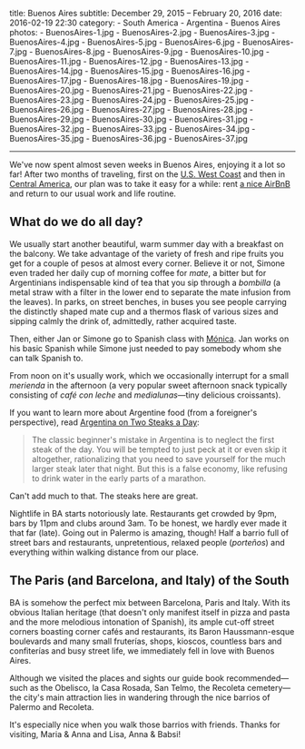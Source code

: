 title: Buenos Aires
subtitle: December 29, 2015 – February 20, 2016
date: 2016-02-19 22:30
category:
	- South America
	- Argentina
	- Buenos Aires
photos:
	- BuenosAires-1.jpg
	- BuenosAires-2.jpg
	- BuenosAires-3.jpg
	- BuenosAires-4.jpg
	- BuenosAires-5.jpg
	- BuenosAires-6.jpg
	- BuenosAires-7.jpg
	- BuenosAires-8.jpg
	- BuenosAires-9.jpg
	- BuenosAires-10.jpg
	- BuenosAires-11.jpg
	- BuenosAires-12.jpg
	- BuenosAires-13.jpg
	- BuenosAires-14.jpg
	- BuenosAires-15.jpg
	- BuenosAires-16.jpg
	- BuenosAires-17.jpg
	- BuenosAires-18.jpg
	- BuenosAires-19.jpg
	- BuenosAires-20.jpg
	- BuenosAires-21.jpg
	- BuenosAires-22.jpg
	- BuenosAires-23.jpg
	- BuenosAires-24.jpg
	- BuenosAires-25.jpg
	- BuenosAires-26.jpg
	- BuenosAires-27.jpg
	- BuenosAires-28.jpg
	- BuenosAires-29.jpg
	- BuenosAires-30.jpg
	- BuenosAires-31.jpg
	- BuenosAires-32.jpg
	- BuenosAires-33.jpg
	- BuenosAires-34.jpg
	- BuenosAires-35.jpg
	- BuenosAires-36.jpg
	- BuenosAires-37.jpg

---

We've now spent almost seven weeks in Buenos Aires, enjoying it a lot so far! After two months of traveling, first on the [U.S. West Coast](/categories/USA/) and then in [Central America](/categories/Central-America/), our plan was to take it easy for a while: rent [a nice AirBnB](https://www.airbnb.com/rooms/28244) and return to our usual work and life routine.

## What do we do all day?

We usually start another beautiful, warm summer day with a breakfast on the balcony. We take advantage of the variety of fresh and ripe fruits you get for a couple of pesos at almost every corner. Believe it or not, Simone even traded her daily cup of morning coffee for *mate*, a bitter but for Argentinians indispensable kind of tea that you sip through a *bombilla* (a metal straw with a filter in the lower end to separate the mate infusion from the leaves). In parks, on street benches, in buses you see people carrying the distinctly shaped mate cup and a thermos flask of various sizes and sipping calmly the drink of, admittedly, rather acquired taste.

Then, either Jan or Simone go to Spanish class with [Mónica](http://spanishonthemove.com.ar/). Jan works on his basic Spanish while Simone just needed to pay somebody whom she can talk Spanish to.

From noon on it's usually work, which we occasionally interrupt for a small *merienda* in the afternoon (a very popular sweet afternoon snack typically consisting of *café con leche* and *medialunas*—tiny delicious croissants).

If you want to learn more about Argentine food (from a foreigner's perspective), read [Argentina on Two Steaks a Day](http://idlewords.com/2006/04/argentina_on_two_steaks_a_day.htm):

> The classic beginner's mistake in Argentina is to neglect the first steak of the day. You will be tempted to just peck at it or even skip it altogether, rationalizing that you need to save yourself for the much larger steak later that night. But this is a false economy, like refusing to drink water in the early parts of a marathon.

Can't add much to that. The steaks here are great.

Nightlife in BA starts notoriously late. Restaurants get crowded by 9pm, bars by 11pm and clubs around 3am. To be honest, we hardly ever made it that far (late). Going out in Palermo is amazing, though! Half a barrio full of street bars and restaurants, unpretentious, relaxed people (*porteños*) and everything within walking distance from our place.

## The Paris (and Barcelona, and Italy) of the South

BA is somehow the perfect mix between Barcelona, Paris and Italy. With its obvious Italian heritage (that doesn't only manifest itself in pizza and pasta and the more melodious intonation of Spanish), its ample cut-off street corners boasting corner cafés and restaurants, its Baron Haussmann-esque boulevards and many small fruterías, shops, kioscos, countless bars and confiterías and busy street life, we immediately fell in love with Buenos Aires.

Although we visited the places and sights our guide book recommended—such as the Obelisco, la Casa Rosada, San Telmo, the Recoleta cemetery—the city's main attraction lies in wandering through the nice barrios of Palermo and Recoleta.

It's especially nice when you walk those barrios with friends. Thanks for visiting, Maria & Anna and Lisa, Anna & Babsi!